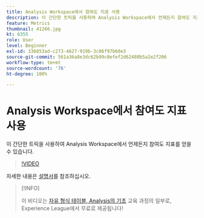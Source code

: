 ```yaml
---
title: Analysis Workspace에서 참여도 지표 사용
description: 이 간단한 트릭을 사용하여 Analysis Workspace에서 언제든지 참여도 지표를 얻을 수 있습니다.
feature: Metrics
thumbnail: 41266.jpg
kt: 6355
role: User
level: Beginner
exl-id: 336853ad-c273-4627-919b-3c86f97b60e3
source-git-commit: 561a36a8e3dc62b99c0efef2d62480b5a2e2f206
workflow-type: tm+mt
source-wordcount: '76'
ht-degree: 100%

---
```


# Analysis Workspace에서 참여도 지표 사용

이 간단한 트릭을 사용하여 Analysis Workspace에서 언제든지 참여도 지표를 얻을 수 있습니다.

>[!VIDEO](https://video.tv.adobe.com/v/41266/?quality=12&learn=on)

자세한 내용은 [설명서](https://experienceleague.adobe.com/docs/analytics/components/calculated-metrics/calcmetric-workflow/participation-metric.html)를 참조하십시오.

>[!INFO]
>
> 이 비디오는 [자유 형식 테이블, Analysis의 기초](https://experienceleague.adobe.com/?recommended=Analytics-U-1-2020.3) 교육 과정의 일부로, Experience League에서 무료로 제공됩니다!
